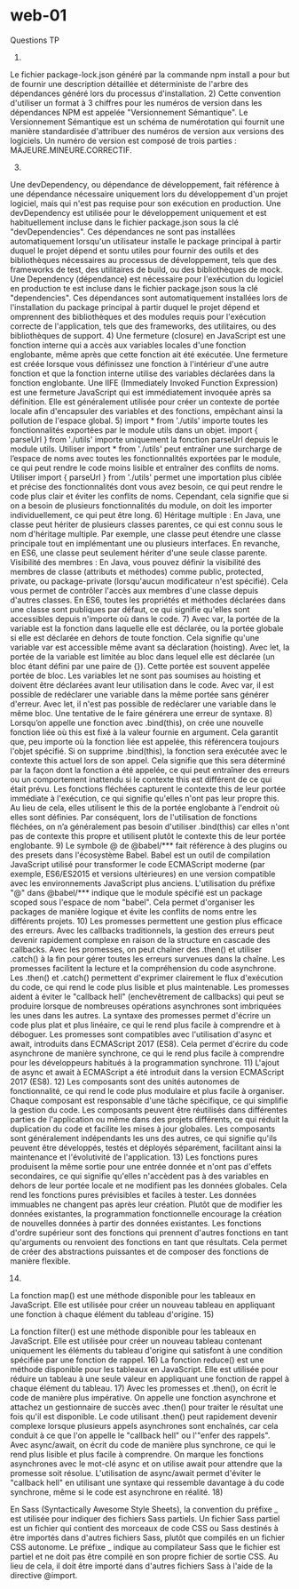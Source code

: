 # web-01

Questions TP

1) 
Le fichier package-lock.json généré par la commande npm install a pour but de fournir une description détaillée et déterministe de l'arbre des dépendances généré lors du processus d'installation.
2)
Cette convention d'utiliser un format à 3 chiffres pour les numéros de version dans les dépendances NPM est appelée "Versionnement Sémantique". Le Versionnement Sémantique est un schéma de numérotation qui fournit une manière standardisée d'attribuer des numéros de version aux versions des logiciels.
Un  numéro de version est composé de trois parties : MAJEURE.MINEURE.CORRECTIF. 

3)
Une devDependency, ou dépendance de développement, fait référence à une dépendance nécessaire uniquement lors du développement d'un projet logiciel, mais qui n'est pas requise pour son exécution en production.
Une devDependency est utilisée pour le développement uniquement et est habituellement incluse dans le fichier package.json sous la clé "devDependencies".
Ces dépendances ne sont pas installées automatiquement lorsqu'un utilisateur installe le package principal à partir duquel le projet dépend et sontu utiles pour fournir des outils et des bibliothèques nécessaires au processus de développement, tels que des frameworks de test, des utilitaires de build, ou des bibliothèques de mock.
Une Dependency (dépendance) est nécessaire pour l'exécution du logiciel en production te est incluse dans le fichier package.json sous la clé "dependencies".
Ces dépendances sont automatiquement installées lors de l'installation du package principal à partir duquel le projet dépend et omprennent des bibliothèques et des modules requis pour l'exécution correcte de l'application, tels que des frameworks, des utilitaires, ou des bibliothèques de support.
4)
Une fermeture (closure) en JavaScript est une fonction interne qui a accès aux variables locales d'une fonction englobante, même après que cette fonction ait été exécutée. Une fermeture est créée lorsque vous définissez une fonction à l'intérieur d'une autre fonction et que la fonction interne utilise des variables déclarées dans la fonction englobante.
Une IIFE (Immediately Invoked Function Expression) est une fermeture JavaScript qui est immédiatement invoquée après sa définition. Elle est généralement utilisée pour créer un contexte de portée locale afin d'encapsuler des variables et des fonctions, empêchant ainsi la pollution de l'espace global.
5)
import * from './utils' importe toutes les fonctionnalités exportées par le module utils dans un objet.
import { parseUrl } from './utils' importe uniquement la fonction parseUrl depuis le module utils.
Utiliser import * from './utils' peut entraîner une surcharge de l’espace de noms avec toutes les fonctionnalités exportées par le module, ce qui peut rendre le code moins lisible et entraîner des conflits de noms.
Utiliser import { parseUrl } from './utils' permet une importation plus ciblée et précise des fonctionnalités dont vous avez besoin, ce qui peut rendre le code plus clair et éviter les conflits de noms. Cependant, cela signifie que si on a besoin de plusieurs fonctionnalités du module, on doit les importer individuellement, ce qui peut être long.
6)
Héritage multiple : En Java, une classe peut hériter de plusieurs classes parentes, ce qui est connu sous le nom d'héritage multiple. Par exemple, une classe peut étendre une classe principale tout en implémentant une ou plusieurs interfaces. En revanche, en ES6, une classe peut seulement hériter d'une seule classe parente.
Visibilité des membres : En Java, vous pouvez définir la visibilité des membres de classe (attributs et méthodes) comme public, protected, private, ou package-private (lorsqu'aucun modificateur n'est spécifié). Cela vous permet de contrôler l'accès aux membres d'une classe depuis d'autres classes. En ES6, toutes les propriétés et méthodes déclarées dans une classe sont publiques par défaut, ce qui signifie qu'elles sont accessibles depuis n'importe où dans le code.
7)
Avec var, la portée de la variable est la fonction dans laquelle elle est déclarée, ou la portée globale si elle est déclarée en dehors de toute fonction. Cela signifie qu'une variable var est accessible même avant sa déclaration (hoisting).
Avec let, la portée de la variable est limitée au bloc dans lequel elle est déclarée (un bloc étant défini par une paire de {}). Cette portée est souvent appelée portée de bloc. Les variables let ne sont pas soumises au hoisting et doivent être déclarées avant leur utilisation dans le code.
Avec var, il est possible de redéclarer une variable dans la même portée sans générer d'erreur.
Avec let, il n'est pas possible de redéclarer une variable dans le même bloc. Une tentative de le faire générera une erreur de syntaxe.
8)
Lorsqu’on appelle une fonction avec .bind(this), on crée une nouvelle fonction liée où this est fixé à la valeur fournie en argument. Cela garantit que, peu importe où la fonction liée est appelée, this référencera toujours l'objet spécifié.
Si on supprime .bind(this), la fonction sera exécutée avec le contexte this actuel lors de son appel. Cela signifie que this sera déterminé par la façon dont la fonction a été appelée, ce qui peut entraîner des erreurs ou un comportement inattendu si le contexte this est différent de ce qui était prévu.
Les fonctions fléchées capturent le contexte this de leur portée immédiate à l'exécution, ce qui signifie qu'elles n'ont pas leur propre this. Au lieu de cela, elles utilisent le this de la portée englobante à l'endroit où elles sont définies. Par conséquent, lors de l'utilisation de fonctions fléchées, on n’a généralement pas besoin d'utiliser .bind(this) car elles n'ont pas de contexte this propre et utilisent plutôt le contexte this de leur portée englobante.
9)
Le symbole @ de @babel/*** fait référence à des plugins ou des presets dans l'écosystème Babel. Babel est un outil de compilation JavaScript utilisé pour transformer le code ECMAScript moderne (par exemple, ES6/ES2015 et versions ultérieures) en une version compatible avec les environnements JavaScript plus anciens. L'utilisation du préfixe "@" dans @babel/*** indique que le module spécifié est un package scoped sous l'espace de nom "babel". Cela permet d'organiser les packages de manière logique et évite les conflits de noms entre les différents projets.
10)
Les promesses permettent une gestion plus efficace des erreurs. Avec les callbacks traditionnels, la gestion des erreurs peut devenir rapidement complexe en raison de la structure en cascade des callbacks. Avec les promesses, on peut chaîner des .then() et utiliser .catch() à la fin pour gérer toutes les erreurs survenues dans la chaîne.
Les promesses facilitent la lecture et la compréhension du code asynchrone. Les .then() et .catch() permettent d'exprimer clairement le flux d'exécution du code, ce qui rend le code plus lisible et plus maintenable.
Les promesses aident à éviter le "callback hell" (enchevêtrement de callbacks) qui peut se produire lorsque de nombreuses opérations asynchrones sont imbriquées les unes dans les autres. La syntaxe des promesses permet d'écrire un code plus plat et plus linéaire, ce qui le rend plus facile à comprendre et à déboguer.
Les promesses sont compatibles avec l'utilisation d'async et await, introduits dans ECMAScript 2017 (ES8). Cela permet d'écrire du code asynchrone de manière synchrone, ce qui le rend plus facile à comprendre pour les développeurs habitués à la programmation synchrone.
11)
L'ajout de async et await à ECMAScript a été introduit dans la version ECMAScript 2017 (ES8).
12)
Les composants sont des unités autonomes de fonctionnalité, ce qui rend le code plus modulaire et plus facile à organiser. Chaque composant est responsable d'une tâche spécifique, ce qui simplifie la gestion du code.
Les composants peuvent être réutilisés dans différentes parties de l'application ou même dans des projets différents, ce qui réduit la duplication du code et facilite les mises à jour globales.
Les composants sont généralement indépendants les uns des autres, ce qui signifie qu'ils peuvent être développés, testés et déployés séparément, facilitant ainsi la maintenance et l'évolutivité de l'application.
13)
Les fonctions pures produisent la même sortie pour une entrée donnée et n'ont pas d'effets secondaires, ce qui signifie qu'elles n'accèdent pas à des variables en dehors de leur portée locale et ne modifient pas les données globales. Cela rend les fonctions pures prévisibles et faciles à tester.
Les données immuables ne changent pas après leur création. Plutôt que de modifier les données existantes, la programmation fonctionnelle encourage la création de nouvelles données à partir des données existantes.
Les fonctions d'ordre supérieur sont des fonctions qui prennent d'autres fonctions en tant qu'arguments ou renvoient des fonctions en tant que résultats. Cela permet de créer des abstractions puissantes et de composer des fonctions de manière flexible.

14)

La fonction map() est une méthode disponible pour les tableaux en JavaScript. Elle est utilisée pour créer un nouveau tableau en appliquant une fonction à chaque élément du tableau d'origine.
15)

La fonction filter() est une méthode disponible pour les tableaux en JavaScript. Elle est utilisée pour créer un nouveau tableau contenant uniquement les éléments du tableau d'origine qui satisfont à une condition spécifiée par une fonction de rappel.
16)
La fonction reduce() est une méthode disponible pour les tableaux en JavaScript. Elle est utilisée pour réduire un tableau à une seule valeur en appliquant une fonction de rappel à chaque élément du tableau.
17)
Avec les promesses et .then(), on écrit le code de manière plus impérative. On appelle une fonction asynchrone et attachez un gestionnaire de succès avec .then() pour traiter le résultat une fois qu'il est disponible.
Le code utilisant .then() peut rapidement devenir complexe lorsque plusieurs appels asynchrones sont enchaînés, car cela conduit à ce que l'on appelle le "callback hell" ou l'"enfer des rappels".
Avec async/await, on écrit du code de manière plus synchrone, ce qui le rend plus lisible et plus facile à comprendre. On marque les fonctions asynchrones avec le mot-clé async et on utilise await pour attendre que la promesse soit résolue.
L'utilisation de async/await permet d'éviter le "callback hell" en utilisant une syntaxe qui ressemble davantage à du code synchrone, même si le code est asynchrone en réalité.
18)

En Sass (Syntactically Awesome Style Sheets), la convention du préfixe _ est utilisée pour indiquer des fichiers Sass partiels. Un fichier Sass partiel est un fichier qui contient des morceaux de code CSS ou Sass destinés à être importés dans d'autres fichiers Sass, plutôt que compilés en un fichier CSS autonome.
Le préfixe _ indique au compilateur Sass que le fichier est partiel et ne doit pas être compilé en son propre fichier de sortie CSS. Au lieu de cela, il doit être importé dans d'autres fichiers Sass à l'aide de la directive @import.

